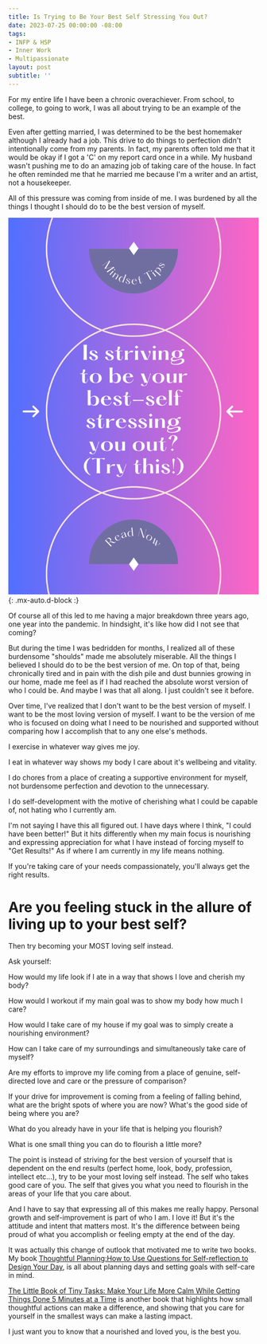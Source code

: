 ```yaml
---
title: Is Trying to Be Your Best Self Stressing You Out?
date: 2023-07-25 00:00:00 -08:00
tags:
- INFP & HSP
- Inner Work
- Multipassionate
layout: post
subtitle: ''
---
```


For my entire life I have been a chronic overachiever. From school, to college, to going to work, I was all about trying to be an example of the best.

Even after getting married, I was determined to be the best homemaker although I already had a job. This drive to do things to perfection didn't intentionally come from my parents. In fact, my parents often told me that it would be okay if I got a 'C' on my report card once in a while. My husband wasn't pushing me to do an amazing job of taking care of the house. In fact he often reminded me that he married me because I'm a writer and an artist, not a housekeeper.

All of this pressure was coming from inside of me. I was burdened by all the things I thought I should do to be the best version of myself.

![Trying to be your best self](/uploads/is-striving-to-be-your-best-self-stressing-you-out-pin.png "perfectionism burnout overachievers balancing ambition and contentment high-performance culture well-being"){: .mx-auto.d-block :}

Of course all of this led to me having a major breakdown three years ago, one year into the pandemic. In hindsight, it's like how did I not see that coming?

But during the time I was bedridden for months, I realized all of these burdensome "shoulds" made me absolutely miserable. All the things I believed I should do to be the best version of me.  On top of that, being chronically tired and in pain with the dish pile and dust bunnies growing in our home, made me feel as if I had reached the absolute worst version of who I could be. And maybe I was that all along. I just couldn't see it before.

Over time, I've realized that I don't want to be the best version of myself. I want to be the most loving version of myself. I want to be the version of me who is focused on doing what I need to be nourished and supported without comparing how I accomplish that to any one else's methods. 

I exercise in whatever way gives me joy.

I eat in whatever way shows my body I care about it's wellbeing and vitality. 

I do chores from a place of creating a supportive environment for myself, not burdensome perfection and devotion to the unnecessary. 

I do self-development  with the motive of cherishing what I could be capable of, not hating who I currently am. 

I'm not saying I have this all figured out. I have days where I think, "I could have been better!" But it hits differently when my main focus is nourishing and expressing appreciation for what I have instead of forcing myself to "Get Results!" As if where I am currently in my life means nothing.

If you're taking care of your needs compassionately, you'll always get the right results.

# Are you feeling stuck in the allure of living up to your best self?

Then try becoming your MOST loving self instead.

Ask yourself:

How would my life look if I ate in a way that shows I love and cherish my body? 

How would I workout if my main goal was to show my body how much I care?

How would I take care of my house if my goal was to simply create a nourishing environment?

How can I take care of my surroundings and simultaneously take care of myself?

Are my efforts to improve my life coming from a place of genuine, self-directed love and care or the pressure of comparison?

If your drive for improvement is coming from a feeling of falling behind, what are the bright spots of where you are now? What's the good side of being where you are?

What do you already have in your life that is helping you flourish?

What is one small thing you can do to flourish a little more?

The point is instead of striving for the best version of yourself that is dependent on the end results (perfect home, look, body, profession, intellect etc...), try to be your most loving self instead. The self who takes good care of you. The self that gives you what you need to flourish in the areas of your life that you care about.

And I have to say that expressing all of this makes me really happy. Personal growth and self-improvement is part of who I am. I love it! But it's the attitude and intent that matters most. It's the difference between being proud of what you accomplish or feeling empty at the end of the day. 

It was actually this change of outlook that motivated me to write two books. My book [Thoughtful Planning:How to Use Questions for Self-reflection to Design Your Day](https://payhip.com/b/YSucT), is all about planning days and setting goals with self-care in mind.

[The Little Book of Tiny Tasks: Make Your Life More Calm While Getting Things Done 5 Minutes at a Time](https://payhip.com/b/e32lr) is another book that highlights how small thoughtful actions can make a difference, and showing that you care for yourself in the smallest ways can make a lasting impact.

I just want you to know that a nourished and loved you, is the best you.





